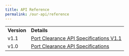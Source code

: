 ```yaml
---
title: API Reference
permalink: /our-api/reference
---
```

<table class="docs-table">
	<tbody>
			<tr class="table-title">
				<td><strong>Version</strong></td>
				<td><strong>Details</strong></td>
			</tr>
		  <tr>
				<td>v1.1</td>
				<td><a href="/files/API_Specifications_for_Port_Clearance_1_1.pdf" target="_blank">Port Clearance API Specifications V1.1</a></td>
			</tr>
			<tr>
				<td>v1.0</td>
				<td><a href="/files/API_Specifications_for_Port_Clearance.pdf" target="_blank">Port Clearance API Specifications</a></td>
			</tr>
	</tbody>
</table>